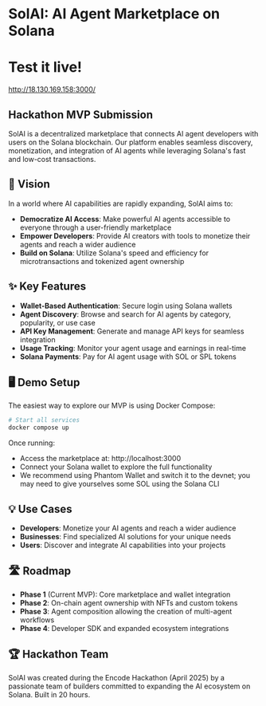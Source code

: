 # SolAI: AI Agent Marketplace on Solana

# Test it live!
http://18.130.169.158:3000/

## Hackathon MVP Submission

SolAI is a decentralized marketplace that connects AI agent developers with users on the Solana blockchain. Our platform enables seamless discovery, monetization, and integration of AI agents while leveraging Solana's fast and low-cost transactions.

## 🚀 Vision

In a world where AI capabilities are rapidly expanding, SolAI aims to:

- **Democratize AI Access**: Make powerful AI agents accessible to everyone through a user-friendly marketplace
- **Empower Developers**: Provide AI creators with tools to monetize their agents and reach a wider audience
- **Build on Solana**: Utilize Solana's speed and efficiency for microtransactions and tokenized agent ownership

## ✨ Key Features

- **Wallet-Based Authentication**: Secure login using Solana wallets
- **Agent Discovery**: Browse and search for AI agents by category, popularity, or use case
- **API Key Management**: Generate and manage API keys for seamless integration
- **Usage Tracking**: Monitor your agent usage and earnings in real-time
- **Solana Payments**: Pay for AI agent usage with SOL or SPL tokens

## 🖥️ Demo Setup

The easiest way to explore our MVP is using Docker Compose:

```bash
# Start all services
docker compose up
```

Once running:
- Access the marketplace at: http://localhost:3000
- Connect your Solana wallet to explore the full functionality
- We recommend using Phantom Wallet and switch it to the devnet; you may need to give yourselves some SOL using the Solana CLI

## 💡 Use Cases

- **Developers**: Monetize your AI agents and reach a wider audience
- **Businesses**: Find specialized AI solutions for your unique needs
- **Users**: Discover and integrate AI capabilities into your projects

## 🛣️ Roadmap

- **Phase 1** (Current MVP): Core marketplace and wallet integration
- **Phase 2**: On-chain agent ownership with NFTs and custom tokens
- **Phase 3**: Agent composition allowing the creation of multi-agent workflows
- **Phase 4**: Developer SDK and expanded ecosystem integrations

## 🏆 Hackathon Team

SolAI was created during the Encode Hackathon (April 2025) by a passionate team of builders committed to expanding the AI ecosystem on Solana. Built in 20 hours. 

